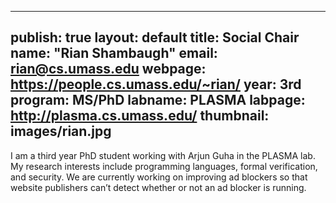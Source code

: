 ----
publish: true
layout: default
title: Social Chair
name: "Rian Shambaugh"
email: rian@cs.umass.edu
webpage: https://people.cs.umass.edu/~rian/
year: 3rd
program: MS/PhD
labname: PLASMA
labpage: http://plasma.cs.umass.edu/
thumbnail: images/rian.jpg
----
I am a third year PhD student working with Arjun Guha in the PLASMA lab.  My research interests include programming languages, formal verification, and security. We are currently working on improving ad blockers so that website publishers can’t detect whether or not an ad blocker is running.
